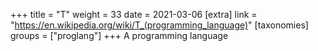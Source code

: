 +++
title = "T"
weight = 33
date = 2021-03-06
[extra]
link = "https://en.wikipedia.org/wiki/T_(programming_language)"
[taxonomies]
groups = ["proglang"]
+++
A programming language

